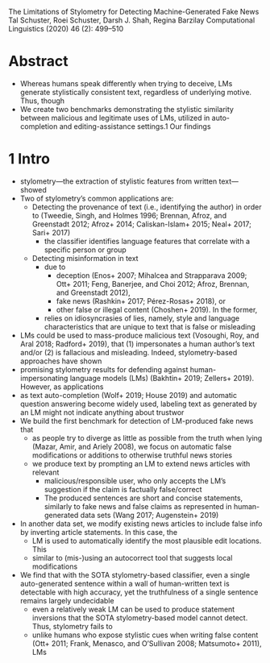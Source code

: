 The Limitations of Stylometry for Detecting Machine-Generated Fake News
Tal Schuster, Roei Schuster, Darsh J. Shah, Regina Barzilay
Computational Linguistics (2020) 46 (2): 499–510

# Abstract

*  Whereas humans speak differently when trying to deceive, LMs generate
   stylistically consistent text, regardless of underlying motive. Thus, though
 * We create two benchmarks demonstrating the stylistic similarity between
   malicious and legitimate uses of LMs,
   utilized in auto-completion and editing-assistance settings.1 Our findings

# 1 Intro

* stylometry—the extraction of stylistic features from written text—showed
* Two of stylometry’s common applications are:
  * Detecting the provenance of text (i.e., identifying the author) in order to
    (Tweedie, Singh, and Holmes 1996; Brennan, Afroz, and Greenstadt 2012;
    Afroz+ 2014; Caliskan-Islam+ 2015; Neal+ 2017; Sari+ 2017)
    * the classifier identifies language features that correlate with a specific
      person or group
  * Detecting misinformation in text
    * due to
      * deception (Enos+ 2007; Mihalcea and Strapparava 2009; Ott+ 2011;
        Feng, Banerjee, and Choi 2012; Afroz, Brennan, and Greenstadt 2012),
      * fake news (Rashkin+ 2017; Pérez-Rosas+ 2018), or
      * other false or illegal content (Choshen+ 2019). In the former,
    * relies on idiosyncrasies of lies, namely, style and language
      characteristics that are unique to text that is false or misleading
* LMs could be used to mass-produce malicious text (Vosoughi, Roy, and Aral
  2018; Radford+ 2019), that (1) impersonates a human author’s text and/or (2)
  is fallacious and misleading. Indeed, stylometry-based approaches have shown
* promising stylometry results for defending against human-impersonating
  language models (LMs) (Bakhtin+ 2019; Zellers+ 2019). However, as applications
* as text auto-completion (Wolf+ 2019; House 2019) and
  automatic question answering become widely used,
  labeling text as generated by an LM might not indicate anything about trustwor
* We build the first benchmark for detection of LM-produced fake news that
  * as people try to diverge as little as possible from the truth when lying
    (Mazar, Amir, and Ariely 2008), we focus on automatic false modifications or
    additions to otherwise truthful news stories
  * we produce text by prompting an LM to extend news articles with relevant
    * malicious/responsible user, who only accepts the LM’s suggestion if the
      claim is factually false/correct
    * The produced sentences are short and concise statements,
      similarly to fake news and false claims as represented in human-generated
      data sets (Wang 2017; Augenstein+ 2019)
* In another data set, we modify existing news articles to include false info by
  inverting article statements. In this case, the
  * LM is used to automatically identify the most plausible edit locations. This
  * similar to (mis-)using an autocorrect tool that suggests local modifications
* We find that with the SOTA stylometry-based classifier, even
  a single auto-generated sentence within a wall of human-written text is
  detectable with high accuracy, yet the truthfulness of a single sentence
  remains largely undecidable
  * even a relatively weak LM can be used to produce statement inversions that
    the SOTA stylometry-based model cannot detect. Thus, stylometry fails to
  * unlike humans who expose stylistic cues when writing false content
    (Ott+ 2011; Frank, Menasco, and O’Sullivan 2008; Matsumoto+ 2011), LMs

